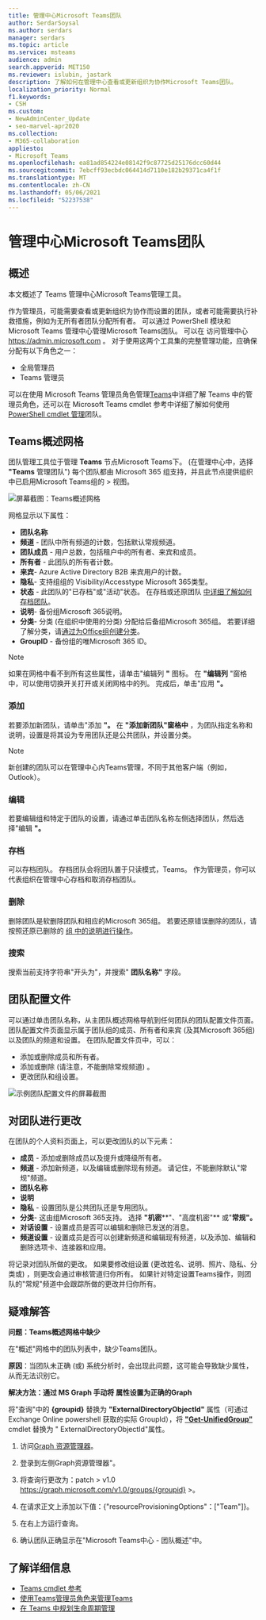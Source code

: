 ```yaml
---
title: 管理中心Microsoft Teams团队
author: SerdarSoysal
ms.author: serdars
manager: serdars
ms.topic: article
ms.service: msteams
audience: admin
search.appverid: MET150
ms.reviewer: islubin, jastark
description: 了解如何在管理中心查看或更新组织为协作Microsoft Teams团队。
localization_priority: Normal
f1.keywords:
- CSH
ms.custom:
- NewAdminCenter_Update
- seo-marvel-apr2020
ms.collection:
- M365-collaboration
appliesto:
- Microsoft Teams
ms.openlocfilehash: ea81ad854224e08142f9c87725d25176dcc60d44
ms.sourcegitcommit: 7ebcff93ecbdc064414d7110e182b29371ca4f1f
ms.translationtype: MT
ms.contentlocale: zh-CN
ms.lasthandoff: 05/06/2021
ms.locfileid: "52237538"
---
```

<a name="manage-teams-in-the-microsoft-teams-admin-center"></a>管理中心Microsoft Teams团队
==========================================

## <a name="overview"></a>概述

本文概述了 Teams 管理中心Microsoft Teams管理工具。

作为管理员，可能需要查看或更新组织为协作而设置的团队，或者可能需要执行补救措施，例如为无所有者团队分配所有者。 可以通过 PowerShell 模块和 Microsoft Teams 管理中心管理Microsoft Teams团队。 可以在 访问管理中心 <a href="https://go.microsoft.com/fwlink/p/?linkid=2024339" target="_blank">https://admin.microsoft.com</a> 。 对于使用这两个工具集的完整管理功能，应确保分配有以下角色之一：

- 全局管理员
- Teams 管理员

可以在使用 Microsoft Teams 管理员角色管理[Teams](using-admin-roles.md)中详细了解 Teams 中的管理员角色，还可以在 Microsoft Teams cmdlet 参考中详细了解如何使用[PowerShell cmdlet 管理](/powershell/teams/?view=teams-ps)团队。



## <a name="teams-overview-grid"></a>Teams概述网格

团队管理工具位于管理 **Teams** 节点Microsoft Teams下。  (在管理中心中，选择 **"Teams** 管理团队") 每个团队都由 Microsoft 365 组支持，并且此节点提供组织中已启用Microsoft Teams组的  >  视图。

![屏幕截图：Teams概述网格](media/manage-teams-in-modern-portal-grid.png)  

网格显示以下属性：

- **团队名称**
- **频道** - 团队中所有频道的计数，包括默认常规频道。
- **团队成员** - 用户总数，包括租户中的所有者、来宾和成员。
- **所有者** - 此团队的所有者计数。
- **来宾**- Azure Active Directory B2B 来宾用户的计数。
- **隐私**- 支持组组的 Visibility/Accesstype Microsoft 365类型。
- **状态** - 此团队的"已存档"或"活动"状态。 在存档或还原团队 [中详细了解如何存档团队](https://support.office.com/article/archive-or-restore-a-team-dc161cfd-b328-440f-974b-5da5bd98b5a7)。
- **说明**- 备份组Microsoft 365说明。
- **分类**- 分类 (在组织中使用的分类) 分配给后备组Microsoft 365组。 若要详细了解分类，请[通过为Office组创建分类](/office365/enterprise/powershell/manage-office-365-groups-with-powershell#create-classifications-for-office-groups-in-your-organization)。
- **GroupID** - 备份组的唯Microsoft 365 ID。

> [!NOTE]
> 如果在网格中看不到所有这些属性，请单击"编辑列 **"** 图标。 在 **"编辑列** "窗格中，可以使用切换开关打开或关闭网格中的列。 完成后，单击"应用 **"。**

### <a name="add"></a>添加

若要添加新团队，请单击"添加 **"。** 在 **"添加新团队"窗格中** ，为团队指定名称和说明，设置是将其设为专用团队还是公共团队，并设置分类。

> [!NOTE]
> 新创建的团队可以在管理中心内Teams管理，不同于其他客户端（例如，Outlook）。

### <a name="edit"></a>编辑

若要编辑组和特定于团队的设置，请通过单击团队名称左侧选择团队，然后选择"编辑 **"。**

### <a name="archive"></a>存档

可以存档团队。 存档团队会将团队置于只读模式，Teams。 作为管理员，你可以代表组织在管理中心存档和取消存档团队。 

### <a name="delete"></a>删除

删除团队是软删除团队和相应的Microsoft 365组。 若要还原错误删除的团队，请按照还原已删除的 [组 中的说明进行操作](/microsoft-365/admin/create-groups/restore-deleted-group)。

### <a name="search"></a>搜索

搜索当前支持字符串"开头为"，并搜索" **团队名称"** 字段。

## <a name="team-profile"></a>团队配置文件

可以通过单击团队名称，从主团队概述网格导航到任何团队的团队配置文件页面。 团队配置文件页面显示属于团队组的成员、所有者和来宾 (及其Microsoft 365组) 以及团队的频道和设置。 在团队配置文件页中，可以：

- 添加或删除成员和所有者。
- 添加或删除 (请注意，不能删除常规频道) 。
- 更改团队和组设置。
 
![示例团队配置文件的屏幕截图](media/manage-teams-in-modern-portal-team-profile-page.png)

## <a name="making-changes-to-teams"></a>对团队进行更改

在团队的个人资料页面上，可以更改团队的以下元素：

- **成员** - 添加或删除成员以及提升或降级所有者。
- **频道** - 添加新频道，以及编辑或删除现有频道。 请记住，不能删除默认"常规"频道。
- **团队名称**
- **说明**
- **隐私** - 设置团队是公共团队还是专用团队。
- **分类**- 这由组Microsoft 365支持。 选择 **"机密****"、"高度机密"** 或"**常规"。**
- **对话设置** - 设置成员是否可以编辑和删除已发送的消息。
- **频道设置** - 设置成员是否可以创建新频道和编辑现有频道，以及添加、编辑和删除选项卡、连接器和应用。

将记录对团队所做的更改。 如果要修改组设置 (更改姓名、说明、照片、隐私、分类或) ，则更改会通过审核管道归你所有。 如果针对特定设置Teams操作，则团队的"常规"频道中会跟踪所做的更改并归你所有。

## <a name="troubleshooting"></a>疑难解答

**问题：Teams概述网格中缺少**

在"概述"网格中的团队列表中，缺少Teams团队。

**原因**：当团队未正确 (或) 系统分析时，会出现此问题，这可能会导致缺少属性，从而无法识别它。

**解决方法：通过 MS Graph 手动将 属性设置为正确的Graph**

将"查询"中的 **{groupid}** 替换为 **"ExternalDirectoryObjectId"** 属性（可通过 Exchange Online powershell 获取的实际 GroupId），将 **["Get-UnifiedGroup"](/powershell/module/exchange/users-and-groups/get-unifiedgroup?view=exchange-ps)** cmdlet 替换为 " ExternalDirectoryObjectId"属性。

1. 访问[Graph 资源管理器](https://developer.microsoft.com/graph/graph-explorer)。

2. 登录到左侧Graph资源管理器"。

3. 将查询行更改为：patch > v1.0 https://graph.microsoft.com/v1.0/groups/{groupid} >。

4. 在请求正文上添加以下值：{"resourceProvisioningOptions"：["Team"]}。

5. 在右上方运行查询。

6. 确认团队正确显示在"Microsoft Teams中心 - 团队概述"中。

## <a name="learn-more"></a>了解详细信息

- [Teams cmdlet 参考](/powershell/teams/?view=teams-ps)  
- [使用Teams管理员角色来管理Teams](using-admin-roles.md)
- [在 Teams 中规划生命周期管理](plan-teams-lifecycle.md)
